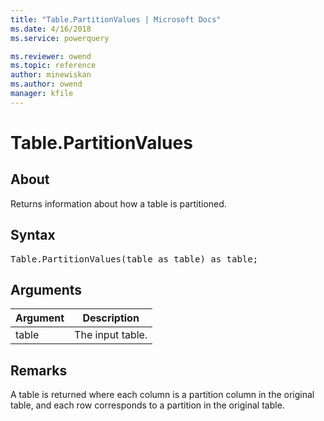 ```yaml
---
title: "Table.PartitionValues | Microsoft Docs"
ms.date: 4/16/2018
ms.service: powerquery

ms.reviewer: owend
ms.topic: reference
author: minewiskan
ms.author: owend
manager: kfile
---
```

# Table.PartitionValues

  
## About  
Returns information about how a table is partitioned.  
  
## Syntax

<pre>
Table.PartitionValues(table as table) as table;  
</pre>
  
## Arguments  
  
|Argument|Description|  
|------------|---------------|  
|table|The input table.|  
  
## Remarks  
A table is returned where each column is a partition column in the original table, and each row corresponds to a partition in the original table.  
  
